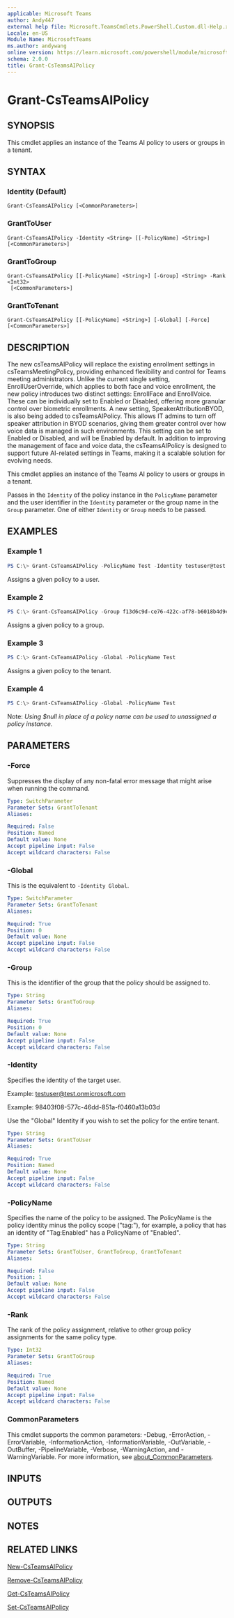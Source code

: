 ```yaml
---
applicable: Microsoft Teams
author: Andy447
external help file: Microsoft.TeamsCmdlets.PowerShell.Custom.dll-Help.xml
Locale: en-US
Module Name: MicrosoftTeams
ms.author: andywang
online version: https://learn.microsoft.com/powershell/module/microsoftteams/Grant-CsTeamsAIPolicy
schema: 2.0.0
title: Grant-CsTeamsAIPolicy
---
```


# Grant-CsTeamsAIPolicy

## SYNOPSIS
This cmdlet applies an instance of the Teams AI policy to users or groups in a tenant.

## SYNTAX

### Identity (Default)
```
Grant-CsTeamsAIPolicy [<CommonParameters>]
```

### GrantToUser
```
Grant-CsTeamsAIPolicy -Identity <String> [[-PolicyName] <String>] [<CommonParameters>]
```

### GrantToGroup
```
Grant-CsTeamsAIPolicy [[-PolicyName] <String>] [-Group] <String> -Rank <Int32>
 [<CommonParameters>]
```

### GrantToTenant
```
Grant-CsTeamsAIPolicy [[-PolicyName] <String>] [-Global] [-Force] [<CommonParameters>]
```

## DESCRIPTION

The new csTeamsAIPolicy will replace the existing enrollment settings in csTeamsMeetingPolicy, providing enhanced flexibility and control for Teams meeting administrators. Unlike the current single setting, EnrollUserOverride, which applies to both face and voice enrollment, the new policy introduces two distinct settings: EnrollFace and EnrollVoice. These can be individually set to Enabled or Disabled, offering more granular control over biometric enrollments. A new setting, SpeakerAttributionBYOD, is also being added to csTeamsAIPolicy. This allows IT admins to turn off speaker attribution in BYOD scenarios, giving them greater control over how voice data is managed in such environments. This setting can be set to Enabled or Disabled, and will be Enabled by default. In addition to improving the management of face and voice data, the csTeamsAIPolicy is designed to support future AI-related settings in Teams, making it a scalable solution for evolving needs.

This cmdlet applies an instance of the Teams AI policy to users or groups in a tenant.

Passes in the `Identity` of the policy instance in the `PolicyName` parameter and the user identifier in the `Identity` parameter or the group name in the `Group` parameter. One of either `Identity` or `Group` needs to be passed.

## EXAMPLES

### Example 1
```powershell
PS C:\> Grant-CsTeamsAIPolicy -PolicyName Test -Identity testuser@test.onmicrosoft.com
```

Assigns a given policy to a user.

### Example 2
```powershell
PS C:\> Grant-CsTeamsAIPolicy -Group f13d6c9d-ce76-422c-af78-b6018b4d9c80 -PolicyName Test
```

Assigns a given policy to a group.

### Example 3
```powershell
PS C:\> Grant-CsTeamsAIPolicy -Global -PolicyName Test
```

Assigns a given policy to the tenant.

### Example 4
```powershell
PS C:\> Grant-CsTeamsAIPolicy -Global -PolicyName Test
```

Note: _Using $null in place of a policy name can be used to unassigned a policy instance._

## PARAMETERS

### -Force
Suppresses the display of any non-fatal error message that might arise when running the command.

```yaml
Type: SwitchParameter
Parameter Sets: GrantToTenant
Aliases:

Required: False
Position: Named
Default value: None
Accept pipeline input: False
Accept wildcard characters: False
```

### -Global
This is the equivalent to `-Identity Global`.

```yaml
Type: SwitchParameter
Parameter Sets: GrantToTenant
Aliases:

Required: True
Position: 0
Default value: None
Accept pipeline input: False
Accept wildcard characters: False
```

### -Group
This is the identifier of the group that the policy should be assigned to.

```yaml
Type: String
Parameter Sets: GrantToGroup
Aliases:

Required: True
Position: 0
Default value: None
Accept pipeline input: False
Accept wildcard characters: False
```

### -Identity
Specifies the identity of the target user.

Example: testuser@test.onmicrosoft.com

Example: 98403f08-577c-46dd-851a-f0460a13b03d

Use the "Global" Identity if you wish to set the policy for the entire tenant.

```yaml
Type: String
Parameter Sets: GrantToUser
Aliases:

Required: True
Position: Named
Default value: None
Accept pipeline input: False
Accept wildcard characters: False
```

### -PolicyName
Specifies the name of the policy to be assigned. The PolicyName is the policy identity minus the policy scope ("tag:"), for example, a policy that has an identity of "Tag:Enabled" has a PolicyName of "Enabled".

```yaml
Type: String
Parameter Sets: GrantToUser, GrantToGroup, GrantToTenant
Aliases:

Required: False
Position: 1
Default value: None
Accept pipeline input: False
Accept wildcard characters: False
```

### -Rank
The rank of the policy assignment, relative to other group policy assignments for the same policy type.

```yaml
Type: Int32
Parameter Sets: GrantToGroup
Aliases:

Required: True
Position: Named
Default value: None
Accept pipeline input: False
Accept wildcard characters: False
```

### CommonParameters
This cmdlet supports the common parameters: -Debug, -ErrorAction, -ErrorVariable, -InformationAction, -InformationVariable, -OutVariable, -OutBuffer, -PipelineVariable, -Verbose, -WarningAction, and -WarningVariable. For more information, see [about_CommonParameters](http://go.microsoft.com/fwlink/?LinkID=113216).

## INPUTS

## OUTPUTS

## NOTES

## RELATED LINKS

[New-CsTeamsAIPolicy](https://learn.microsoft.com/powershell/module/microsoftteams/new-csteamsaipolicy)

[Remove-CsTeamsAIPolicy](https://learn.microsoft.com/powershell/module/microsoftteams/remove-csteamsaipolicy)

[Get-CsTeamsAIPolicy](https://learn.microsoft.com/powershell/module/microsoftteams/get-csteamsaipolicy)

[Set-CsTeamsAIPolicy](https://learn.microsoft.com/powershell/module/microsoftteams/set-csteamsaipolicy)
